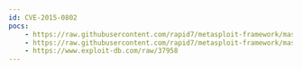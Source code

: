 ```yaml
---
id: CVE-2015-0802
pocs:
    - https://raw.githubusercontent.com/rapid7/metasploit-framework/master/modules/exploits/multi/browser/firefox_pdfjs_privilege_escalation.rb
    - https://raw.githubusercontent.com/rapid7/metasploit-framework/master/modules/exploits/multi/browser/firefox_proxy_prototype.rb
    - https://www.exploit-db.com/raw/37958
---
```

